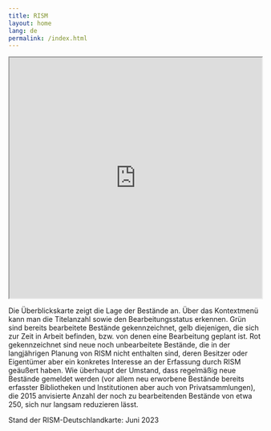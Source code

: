 ```yaml
---
title: RISM
layout: home
lang: de
permalink: /index.html
---
```


<iframe src="https://www.google.com/maps/d/embed?mid=13ubpiW-IJ5y8mxTRJ0RvBpnmuFo" width="100%" height="480"></iframe>

<br>

Die Überblickskarte zeigt die Lage der Bestände an. Über das Kontextmenü kann man die Titelanzahl sowie den Bearbeitungsstatus erkennen. Grün sind bereits bearbeitete Bestände gekennzeichnet, gelb diejenigen, die sich zur Zeit in Arbeit befinden, bzw. von denen eine Bearbeitung geplant ist. Rot gekennzeichnet sind neue noch unbearbeitete Bestände, die in der langjährigen Planung von RISM nicht enthalten sind, deren Besitzer oder Eigentümer aber ein konkretes Interesse an der Erfassung durch RISM geäußert haben. Wie überhaupt der Umstand, dass regelmäßig neue Bestände gemeldet werden (vor allem neu erworbene Bestände bereits erfasster Bibliotheken und Institutionen aber auch von Privatsammlungen), die 2015 anvisierte Anzahl der noch zu bearbeitenden Bestände von etwa 250, sich nur langsam reduzieren lässt.

Stand der RISM-Deutschlandkarte: Juni 2023


